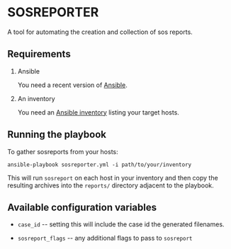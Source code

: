 # SOSREPORTER

A tool for automating the creation and collection of sos reports.

## Requirements

1. Ansible

   You need a recent version of [Ansible][].

2. An inventory

   You need an [Ansible inventory][] listing your target hosts.

## Running the playbook

To gather sosreports from your hosts:

```
ansible-playbook sosreporter.yml -i path/to/your/inventory
```

This will run `sosreport` on each host in your inventory and then copy the resulting archives into the `reports/` directory adjacent to the playbook.

## Available configuration variables

- `case_id` -- setting this will include the case id the generated filenames.

- `sosreport_flags` -- any additional flags to pass to `sosreport`


[ansible]: http://www.ansible.com/
[ansible inventory]: https://docs.ansible.com/ansible/latest/user_guide/intro_inventory.html
